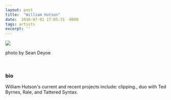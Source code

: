 ```yaml
---
layout: post
title:  "William Hutson"
date:  2016-07-01 17:05:31 -0800
tags: artists
excerpt: ''
---
```


![]({{site.url}}/assets/hutson_artist_photo_4web.jpg)

photo by Sean Deyoe

<br/>


### bio
William Hutson's current and recent projects include: clipping., duo with Ted Byrnes, Rale, and Tattered Syntax.
